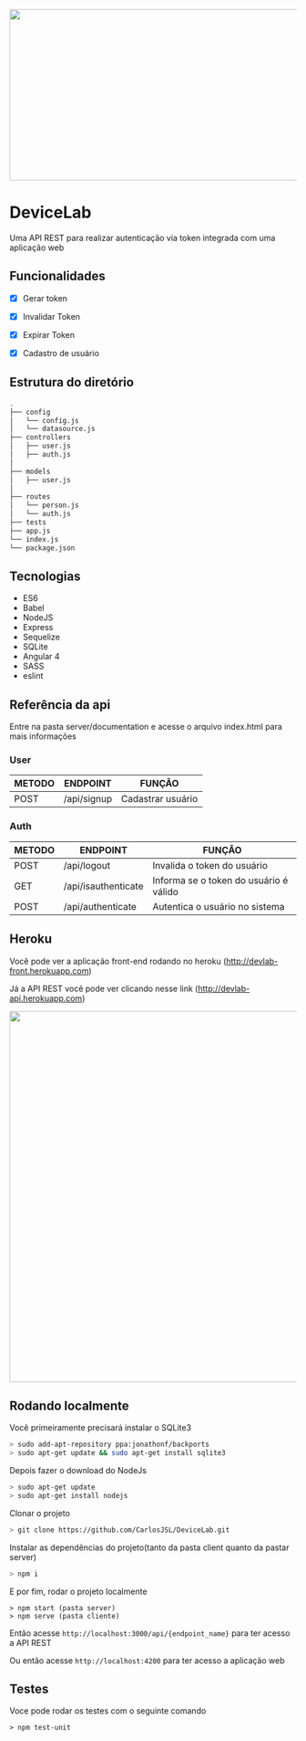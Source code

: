 <p align="center">
  <img src="http://www.devicelab.com.br/img/logo_face600x315.jpg" width="600" height="300"/>
</p>

# DeviceLab 
Uma API REST para realizar autenticação via token integrada com uma aplicação web

## Funcionalidades
- [X] Gerar token
- [X] Invalidar Token
- [X] Expirar Token
- [X] Cadastro de usuário


## Estrutura do diretório
```sh
.
├── config
│	└── config.js
│	└── datasource.js
├── controllers
│   ├── user.js
│   ├── auth.js 
│    
├── models
│   ├── user.js
│      
├── routes
│	└── person.js
│	└── auth.js
├── tests
├── app.js
└── index.js
└── package.json
```


## Tecnologias
- ES6
- Babel
- NodeJS
- Express
- Sequelize
- SQLite
- Angular 4
- SASS
- eslint

## Referência da api
Entre na pasta server/documentation e acesse o arquivo index.html para mais informações

### User
|      METODO      |     ENDPOINT              |        FUNÇÃO                                    
|------------------|---------------------------|----------------------
| POST             | /api/signup               | Cadastrar usuário


### Auth
|      METODO      |     ENDPOINT              |        FUNÇÃO                                    
|------------------|---------------------------|-----------------------
| POST             | /api/logout               | Invalida o token do usuário
| GET              | /api/isauthenticate       | Informa se o token do usuário é válido
| POST             | /api/authenticate         | Autentica o usuário no sistema



## Heroku
Você pode ver a aplicação front-end rodando no heroku (http://devlab-front.herokuapp.com)

Já a API REST você pode ver clicando nesse link (http://devlab-api.herokuapp.com)

<p align="center">
  <img src="https://blog.phusion.nl/content/images/2016/07/Heroku.png" width="650"/>
</p>


## Rodando localmente


Você primeiramente precisará instalar o SQLite3 

```sh
> sudo add-apt-repository ppa:jonathonf/backports
> sudo apt-get update && sudo apt-get install sqlite3
```

Depois fazer o download do NodeJs
```sh
> sudo apt-get update
> sudo apt-get install nodejs
```

Clonar o projeto
```sh
> git clone https://github.com/CarlosJSL/DeviceLab.git
```

Instalar as dependências do projeto(tanto da pasta client quanto da pastar server)
```sh
> npm i
```

E por fim, rodar o projeto localmente
```
> npm start (pasta server)
> npm serve (pasta cliente)
```

Então acesse `http://localhost:3000/api/{endpoint_name}` para ter acesso a API REST

Ou então acesse `http://localhost:4200` para ter acesso a aplicação web

## Testes
Voce pode rodar os testes com o seguinte comando
```
> npm test-unit
```
